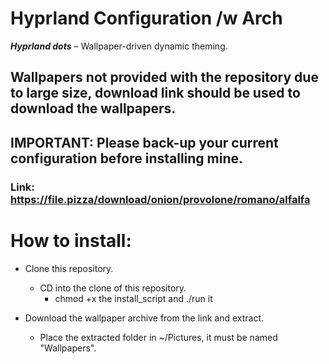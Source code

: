 # Hyprland Configuration /w Arch
___Hyprland dots___ – Wallpaper-driven dynamic theming.

## Wallpapers not provided with the repository due to large size, download link should be used to download the wallpapers.

## IMPORTANT: Please back-up your current configuration before installing mine.

### Link: https://file.pizza/download/onion/provolone/romano/alfalfa

# How to install:

* Clone this repository.
  * CD into the clone of this repository.
    * chmod +x the install_script and ./run it

* Download the wallpaper archive from the link and extract.
  * Place the extracted folder in ~/Pictures, it must be named "Wallpapers".
      



